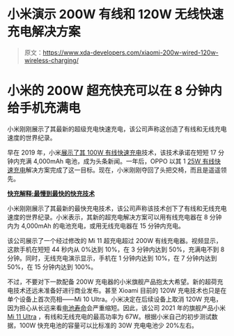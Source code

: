 # 小米演示 200W 有线和 120W 无线快速充电解决方案

> 原文：<https://www.xda-developers.com/xiaomi-200w-wired-120w-wireless-charging/>

# 小米的 200W 超充快充可以在 8 分钟内给手机充满电

小米刚刚展示了其最新的超级充电快速充电，该公司声称这创造了有线和无线充电速度的世界纪录。

早在 2019 年，小米[展示了其 100W 有线快速充电](https://www.xda-developers.com/xiaomi-demos-100w-super-charge-turbo/)技术，该技术承诺在短短 17 分钟内充满 4,000mAh 电池，成为头条新闻。一年后，OPPO 以其 1 [25W 有线快速充电](https://www.xda-developers.com/oppo-125w-flash-charge-wired-65w-wireless-airvooc-fast-charging-technology/)解决方案完成了这一目标。现在，小米刚刚夺回了头把交椅，而且是遥遥领先。

**[快充解释:最慢到最快的快充技术](https://www.xda-developers.com/how-does-fast-charging-work/)**

小米刚刚展示了其最新的最快充电技术，该公司声称该技术创下了有线和无线充电速度的世界纪录。小米表示，其新的超充电解决方案可以用有线充电器在 8 分钟内为 4,000mAh 的电池充电，或用无线充电器在 15 分钟内充电。

该公司展示了一个经过修改的 Mi 11 超充电超过 200W 有线充电器。视频显示，这款手机在短短 44 秒内从 0%达到 10%，在 3 分钟内达到 50%，充满电不到 8 分钟。同时，无线充电演示显示，手机在 1 分钟内达到 10%，在 7 分钟内达到 50%，在 15 分钟内达到 100%。

不过，不要对下一款配备 200W 充电器的小米旗舰产品抱太大希望。新的超荷充电技术还远未准备好进行商业发布。甚至 Xioami 目前的 120W 充电技术也只是在单个设备上首次亮相——Mi 10 Ultra。小米决定在后续设备上取消 120W 充电，因为担心从长远来看[电池寿命](https://www.xda-developers.com/xiaomi-100w-charging-not-ready-yet/)会严重缩短。因此，该公司 2021 年的旗舰产品小米 [Mi 11 Ultra](https://www.xda-developers.com/xiaomi-mi-11-ultra-india/) ，有线和无线充电的最高功率为 67W。根据小米自己的初步测试数据，100W 快充电池的容量可以比标准的 30W 充电电池少 20%左右。